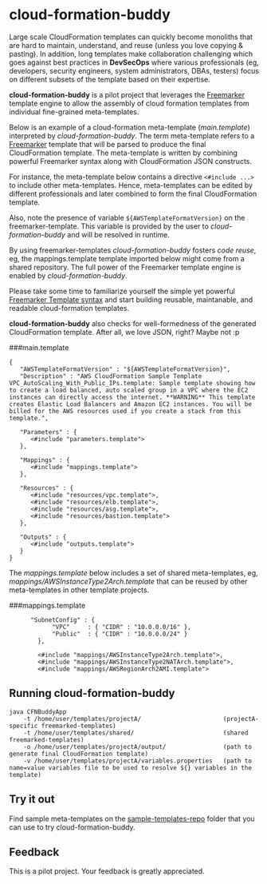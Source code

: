 # cloud-formation-buddy

Large scale CloudFormation templates can quickly become monoliths that are hard to maintain, understand, and reuse (unless you love copying & pasting). 
In addition, long templates make collaboration challenging which goes against best practices in **DevSecOps** where various professionals 
(eg, developers, security engineers, system administrators, DBAs, testers) focus on different subsets of the template based on their expertise.

**cloud-formation-buddy** is a pilot project that leverages the <a href="http://freemarker.incubator.apache.org/">Freemarker</a> template
engine to allow the assembly of cloud formation templates from individual fine-grained meta-templates.

Below is an example of a cloud-formation meta-template (*main.template*) interpreted by *cloud-formation-buddy*. The term meta-template refers to a <a href="http://freemarker.incubator.apache.org/">Freemarker</a> template that will be parsed to produce the final CloudFormation template. The meta-template is written by combining powerful Freemarker syntax along with CloudFormation JSON constructs. 

For instance, the meta-template below contains a directive  `<#include ...>` to include other meta-templates. Hence, meta-templates 
can be edited by different professionals and later combined to form the final CloudFormation template. 

Also, note the presence of variable `${AWSTemplateFormatVersion}` on the freemarker-template. This variable is provided by the user
to *cloud-formation-buddy* and will be resolved in runtime.

By using freemarker-templates *cloud-formation-buddy* fosters *code reuse*, eg, the mappings.template template imported below might come
from a shared repository. The full power of the Freemarker template engine is enabled by *cloud-formation-buddy*. 

Please take some time to familiarize yourself the simple yet powerful <a href="http://freemarker.incubator.apache.org/docs/index.html">Freemarker Template syntax</a>
and start building reusable, maintanable, and readable cloud-formation templates. 

**cloud-formation-buddy** also checks for well-formedness of the generated CloudFormation template. 
After all, we love JSON, right? Maybe not :p

###main.template
```
{
   "AWSTemplateFormatVersion" : "${AWSTemplateFormatVersion}",
   "Description" : "AWS CloudFormation Sample Template VPC_AutoScaling_With_Public_IPs.template: Sample template showing how to create a load balanced, auto scaled group in a VPC where the EC2 instances can directly access the internet. **WARNING** This template creates Elastic Load Balancers and Amazon EC2 instances. You will be billed for the AWS resources used if you create a stack from this template.",
  
   "Parameters" : {
      <#include "parameters.template">
   },  

   "Mappings" : {
      <#include "mappings.template">
   },

   "Resources" : {
      <#include "resources/vpc.template">,    
      <#include "resources/elb.template">,
      <#include "resources/asg.template">,
      <#include "resources/bastion.template">
   },

   "Outputs" : {
      <#include "outputs.template">
   }   
}
```

The *mappings.template* below includes a set of shared meta-templates, eg, *mappings/AWSInstanceType2Arch.template* that can be 
reused by other meta-templates in other template projects.

###mappings.template
```
      "SubnetConfig" : {
			"VPC"     : { "CIDR" : "10.0.0.0/16" },
      		"Public"  : { "CIDR" : "10.0.0.0/24" }
    	},
        
     	<#include "mappings/AWSInstanceType2Arch.template">,
     	<#include "mappings/AWSInstanceType2NATArch.template">,
     	<#include "mappings/AWSRegionArch2AMI.template">
```     	
     	
## Running cloud-formation-buddy
```
java CFNBuddyApp
    -t /home/user/templates/projectA/                       (projectA-specific freemarked-templates) 
    -t /home/user/templates/shared/                         (shared freemarked-templates)
    -o /home/user/templates/projectA/output/                (path to generate final CloudFormation template)
    -v /home/user/templates/projectA/variables.properties   (path to name=value variables file to be used to resolve ${} variables in the template)
```

## Try it out
Find sample meta-templates on the 
<a href="https://github.com/marcilio/cloud-formation-buddy/tree/master/cloud-formation-buddy/sample-templates-repo">sample-templates-repo</a>
folder that you can use to try cloud-formation-buddy.

## Feedback
This is a pilot project. Your feedback is greatly appreciated. 
